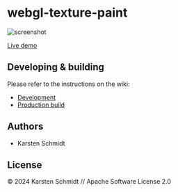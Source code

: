 # webgl-texture-paint

![screenshot](https://raw.githubusercontent.com/thi-ng/umbrella/develop/assets/examples/webgl-texture-paint.jpg)

[Live demo](http://demo.thi.ng/umbrella/webgl-texture-paint/)

## Developing & building

Please refer to the instructions on the wiki:

- [Development](https://github.com/thi-ng/umbrella/wiki/Development-mode-for-examples-using-thi.ng-meta%E2%80%90css)
- [Production build](https://github.com/thi-ng/umbrella/wiki/Example-build-instructions)

## Authors

- Karsten Schmidt

## License

&copy; 2024 Karsten Schmidt // Apache Software License 2.0
